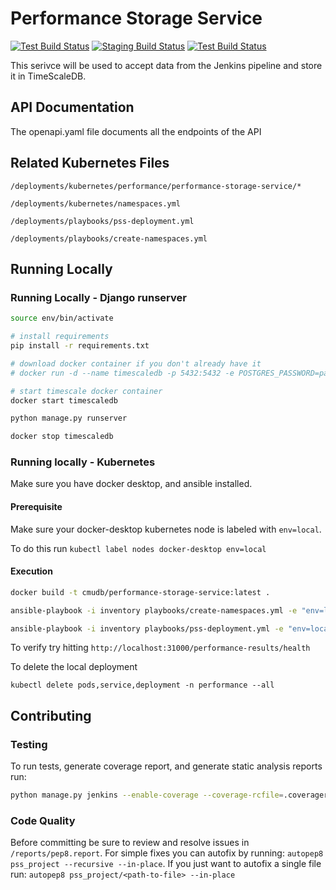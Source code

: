 # Performance Storage Service

[![Test Build Status][test_build_badge_url]][test_build_url]
[![Staging Build Status][staging_build_badge_url]][staging_build_url]
[![Test Build Status][master_build_badge_url]][master_build_url]

This serivce will be used to accept data from the Jenkins pipeline and store it in TimeScaleDB.

## API Documentation
The openapi.yaml file documents all the endpoints of the API


## Related Kubernetes Files
`/deployments/kubernetes/performance/performance-storage-service/*`

`/deployments/kubernetes/namespaces.yml`

`/deployments/playbooks/pss-deployment.yml`

`/deployments/playbooks/create-namespaces.yml`


## Running Locally

### Running Locally - Django runserver

```bash
source env/bin/activate

# install requirements
pip install -r requirements.txt

# download docker container if you don't already have it
# docker run -d --name timescaledb -p 5432:5432 -e POSTGRES_PASSWORD=password timescale/timescaledb:latest-pg12

# start timescale docker container
docker start timescaledb

python manage.py runserver

docker stop timescaledb
```

### Running locally - Kubernetes
Make sure you have docker desktop, and ansible installed.

#### Prerequisite
Make sure your docker-desktop kubernetes node is labeled with `env=local`.

To do this run `kubectl label nodes docker-desktop env=local`

#### Execution
```bash
docker build -t cmudb/performance-storage-service:latest .

ansible-playbook -i inventory playbooks/create-namespaces.yml -e "env=local host_override=local"

ansible-playbook -i inventory playbooks/pss-deployment.yml -e "env=local host_override=local pss_db_user=postgres pss_db_password=password"
```
To verify try hitting `http://localhost:31000/performance-results/health`

To delete the local deployment
```
kubectl delete pods,service,deployment -n performance --all
```

## Contributing
### Testing
To run tests, generate coverage report, and generate static analysis reports run:
```bash
python manage.py jenkins --enable-coverage --coverage-rcfile=.coveragerc
```

### Code Quality
Before committing be sure to review and resolve issues in `/reports/pep8.report`. For simple fixes you can autofix by running:
`autopep8 pss_project --recursive --in-place`. If you just want to autofix a single file run: `autopep8 pss_project/<path-to-file> --in-place` 


<!-- Reference Links -->
[test_build_badge_url]: http://jenkins.db.cs.cmu.edu:8080/buildStatus/icon?job=testing-team%2Fnoisepage-test-performance-storage-service%2Ftest
[test_build_url]: http://jenkins.db.cs.cmu.edu:8080/job/testing-team/job/noisepage-test-performance-storage-service/job/test/

[staging_build_badge_url]: http://jenkins.db.cs.cmu.edu:8080/buildStatus/icon?job=testing-team%2Fnoisepage-test-performance-storage-service%2Fstaging
[staging_build_url]: http://jenkins.db.cs.cmu.edu:8080/job/testing-team/job/noisepage-test-performance-storage-service/job/staging/

[master_build_badge_url]: http://jenkins.db.cs.cmu.edu:8080/buildStatus/icon?job=testing-team%2Fnoisepage-test-performance-storage-service%2Fmaster
[master_build_url]: http://jenkins.db.cs.cmu.edu:8080/job/testing-team/job/noisepage-test-performance-storage-service/job/master/

